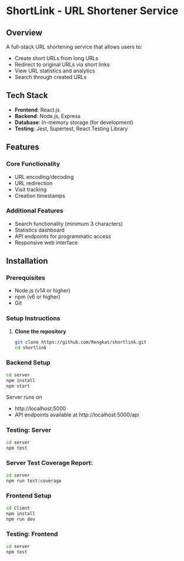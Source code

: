 # ShortLink - URL Shortener Service

## Overview
A full-stack URL shortening service that allows users to:
- Create short URLs from long URLs
- Redirect to original URLs via short links
- View URL statistics and analytics
- Search through created URLs

## Tech Stack
- **Frontend**: React.js
- **Backend**: Node.js, Express
- **Database**: In-memory storage (for development)
- **Testing**: Jest, Supertest, React Testing Library

## Features
### Core Functionality
- URL encoding/decoding
- URL redirection
- Visit tracking
- Creation timestamps

### Additional Features
- Search functionality (minimum 3 characters)
- Statistics dashboard
- API endpoints for programmatic access
- Responsive web interface

## Installation

### Prerequisites
- Node.js (v14 or higher)
- npm (v6 or higher)
- Git

### Setup Instructions

1. **Clone the repository**
   ```bash
   git clone https://github.com/Rengkat/shortlink.git
   cd shortlink

### Backend Setup
```bash
cd server
npm install
npm start
```
Server runs on 
- http://localhost:5000
- API endpoints available at http://localhost:5000/api

### Testing: Server
```bash
cd server
npm test
```
### Server Test Coverage Report:
```bash
cd server
npm run test:coverage
```
### Frontend Setup
```bash
cd Client
npm install
npm run dev
```
### Testing: Frontend
```bash
cd server
npm test
```
